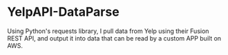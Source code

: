 # YelpAPI-DataParse
Using Python's requests library, I pull data from Yelp using their Fusion REST API, and output it into data that can be read by a custom APP built on AWS.
